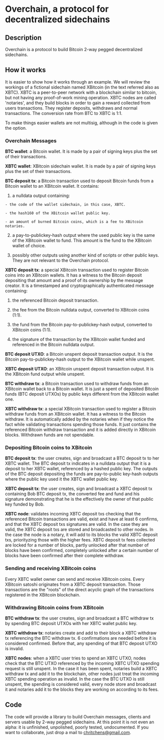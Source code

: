 # Overchain, a protocol for decentralized sidechains #


## Description ##


Overchain is a protocol to build Bitcoin 2-way pegged decentralized sidechains.


## How it works ##


It is easier to show how it works through an example. We will review the workings of a fictional sidechain named XBitcoin (in the text referred also as XBTC). XBTC is a peer-to-peer network with a blockchain similar to bitcoin, but not having any proof-of-work mining operation. XBTC nodes are called 'notaries', and they build blocks in order to gain a reward collected from users transactions. They register deposits, withdraws and normal transactions. The conversion rate from BTC to XBTC is 1:1.

To make things easier wallets are not multisig, although in the code is given the option.


### Overchain Messages ###


**BTC wallet**: a Bitcoin wallet. It is made by a pair of signing keys plus the set of their transactions.

**XBTC wallet**: XBitcoin sidechain wallet. It is made by a pair of signing keys plus the set of their transactions.

**BTC deposit tx**: a Bitcoin transaction used to deposit Bitcoin funds from a Bitcoin wallet to an XBitcoin wallet. It contains:

  1. a nulldata output containing:

    - the code of the wallet sidechain, in this case, XBTC.

    - the hash160 of the XBitcoin wallet public key.

    - an amount of burned Bitcoin coins, which is a fee to XBitcoin notaries.

  2. a pay-to-publickey-hash output where the used public key is the same of the XBitcoin wallet to fund. This amount is the fund to the XBitcoin wallet of choice.
  
  3. possibly other outputs using another kind of scripts or other public keys. They are not relevant to the Overchain protocol.

**XBTC deposit tx**: a special XBitcoin transaction used to register Bitcoin coins into an XBitcoin wallets. It has a witness to the Bitcoin deposit depositing that amount and a proof of its ownership by the message creator. It is a timestamped and cryptographically authenticated message containing:

  1. the referenced Bitcoin deposit transaction.
 
  2. the fee from the Bitcoin nulldata output, converted to XBitcoin coins (1:1).
 
  3. the fund from the Bitcoin pay-to-publickey-hash output, converted to XBitcoin coins (1:1).
 
  4. the signature of the transaction by the XBitcoin wallet funded and referenced in the Bitcoin nulldata output.

**BTC deposit UTXO**: a Bitcoin unspent deposit transaction output. It is the Bitcoin pay-to-publickey-hash output to the XBitcoin wallet while unspent.

**XBTC deposit UTXO**: an XBitcoin unspent deposit transaction output. It is the XBitcoin fund output while unspent.

**BTC withdraw tx**: a Bitcoin transaction used to withdraw funds from an XBitcoin wallet back to a Bitcoin wallet. It is just a spent of deposited Bitcoin funds (BTC deposit UTXOs) by public keys different from the XBitcoin wallet one.

**XBTC withdraw tx**: a special XBitcoin transaction used to register a Bitcoin withdraw funds from an XBitcoin wallet. It has a witness to the Bitcoin withdraw. It is automatically added by the notaries when if they notice the fact while validating transactions spending those funds. It just contains the referenced Bitcoin withdraw transaction and it is added directly in XBitcoin blocks. Withdrawn funds are not spendable.


### Depositing Bitcoin coins to XBitcoin ###


**BTC deposit tx**: the user creates, sign and broadcast a BTC deposit tx to her XBTC wallet. The BTC deposit tx indicates in a nulldata output that it is a deposit to her XBTC wallet, referenced by a hashed public key. The outputs of the BTC deposit depositing the funds are pay-to-public key-hash outputs where the public key used it the XBTC wallet public key.

**XBTC deposit tx**: the user creates, sign and broadcast a XBTC deposit tx containing Bob BTC deposit tx, the converted fee and fund and his signature demonstrating that he is the effectively the owner of that public key funded by Bob.

**XBTC node**: validates incoming XBTC deposit txs checking that the referenced Bitcoin transactions are valid, exist and have at least 6 confirms, and that the XBTC deposit txs signatures are valid. In the case they are valid, the XBTC deposit txs are stored and broadcasted to other nodes. In the case the node is a notary, it will add to its blocks the valid XBTC deposit txs, priorityzing those with the higher fees. XBTC deposit tx fees collected are locked for a number of blocks, partly unlocked after that number of blocks have been confirmed, completely unlocked after a certain number of blocks have been confirmed after their complete withdraw.


### Sending and receiving XBitcoin coins ###


Every XBTC wallet owner can send and receive XBitcoin coins. Every XBitcoin satoshi originates from a XBTC deposit transaction. Those transactions are the "roots" of the direct acyclic graph of the transactions registered in the XBitcoin blockchain.


### Withdrawing Bitcoin coins from XBitcoin ###


**BTC withdraw tx**: the user creates, sign and broadcast a BTC withdraw tx by spending BTC deposit UTXOs with her XBTC wallet public key.

**XBTC withdraw tx**: notaries create and add to their block a XBTC withdraw tx referencing the BTC withdraw tx. 6 confirmations are needed before it is considered confirmed. Before that, any spending of that BTC deposit UTXO is invalid.

**XBTC nodes**: when a XBTC user tries to spend an XBTC UTXO, nodes check that the BTC UTXO referenced by the incoming XBTC UTXO spending request is still unspent. In the case it has been spent, notaries build a XBTC withdraw tx and add it to the blockchain, other nodes just treat the incoming XBTC spending operation as invalid. In the case the BTC UTXO is still unspent, the spending is considered valid, every node store and broadcast it and notaries add it to the blocks they are working on
according to its fees.


## Code ##


The code will provide a library to build Overchain messages, clients and servers usable by 2-way pegged sidechains. At this point it is not even an alpha: it is unfinished, unpolished, poorly tested, undocumented. If you want to collaborate, just drop a mail to chritchens@gmail.com.





